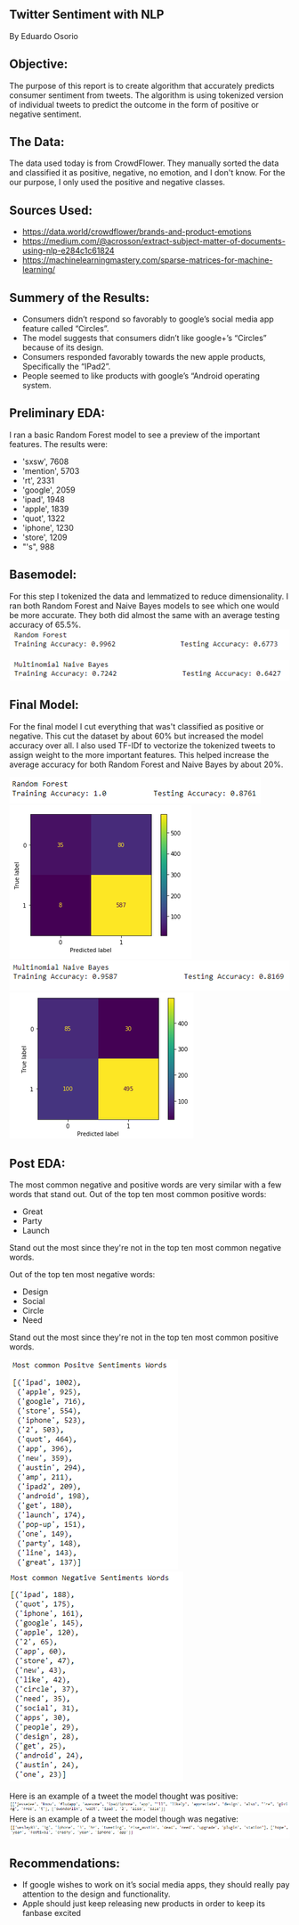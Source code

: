 ## Twitter Sentiment with NLP
By Eduardo Osorio

## Objective:
The purpose of this report is to create algorithm that accurately predicts consumer sentiment from tweets. The algorithm is using tokenized version of individual tweets to predict the outcome in the form of positive or negative sentiment.

## The Data:
The data used today is from CrowdFlower. They manually sorted the data and classified it as positive, negative, no emotion, and I don't know. For the our purpose, I only used the positive and negative classes.

## Sources Used:
- https://data.world/crowdflower/brands-and-product-emotions
- https://medium.com/@acrosson/extract-subject-matter-of-documents-using-nlp-e284c1c61824
- https://machinelearningmastery.com/sparse-matrices-for-machine-learning/

## Summery of the Results:
- Consumers didn’t respond so favorably to google’s social media app feature called “Circles”.
- The model suggests that consumers didn’t like google+’s “Circles” because of its design.
- Consumers responded favorably towards the new apple products, Specifically the “IPad2”.
- People seemed to like products with google’s “Android operating system.

## Preliminary EDA:
I ran a basic Random Forest model to see a preview of the important features. The results were:
- 'sxsw', 7608
- 'mention', 5703
- 'rt', 2331
- 'google', 2059
- 'ipad', 1948
- 'apple', 1839
- 'quot', 1322
- 'iphone', 1230
- 'store', 1209
- "'s", 988

## Basemodel:
For this step I tokenized the data and lemmatized to reduce dimensionality. I ran both Random Forest and Naive Bayes models to see which one would be more accurate. They both did almost the same with an average testing accuracy of 65.5%.
![alt text](https://raw.githubusercontent.com/Eduardoosorio23/Mod_4_Project/main/Data/Pictures/Prelim%20RF%20Accuracy.png?token=APSW5OCGAKG3GCCAYQPPUDDAI62BM)

![alt text](https://raw.githubusercontent.com/Eduardoosorio23/Mod_4_Project/main/Data/Pictures/Prelim%20NB%20Accuracy.png?token=APSW5OBROL7WS6VRCSXYXGTAI62D6)

## Final Model:
For the final model I cut everything that was't classified as positive or negative. This cut the dataset by about 60% but increased the model accuracy over all. I also used TF-IDf to vectorize the tokenized tweets to assign weight to the more important features. This helped increase the average accuracy for both Random Forest and Naive Bayes by about 20%.

![alt text](https://raw.githubusercontent.com/Eduardoosorio23/Mod_4_Project/main/Data/Pictures/Final%20RF%20Accuracy.png?token=APSW5OCZPHCVZ6UYLC4PELDAI62HS)
![alt text](https://raw.githubusercontent.com/Eduardoosorio23/Mod_4_Project/main/Data/Pictures/Confusion%20matrix%20RF.png?token=APSW5OGUFNGR5ELYYFL3ARTAI62QG)
![alt text](https://raw.githubusercontent.com/Eduardoosorio23/Mod_4_Project/main/Data/Pictures/Final%20NB%20Accuracy.png?token=APSW5OA2UUKNS6QK2DAQQJDAI62KC)
![alt text](https://raw.githubusercontent.com/Eduardoosorio23/Mod_4_Project/main/Data/Pictures/Confusion%20matrix%20NB.png?token=APSW5ODRGBF5HJI3NFOWJFDAI62SW)

## Post EDA:
The most common negative and positive words are very similar with a few words that stand out. Out of the top ten most common positive words:
- Great
- Party
- Launch

Stand out the most since they're not in the top ten most common negative words.

Out of the top ten most negative words:

- Design
- Social
- Circle
- Need

Stand out the most since they're not in the top ten most common positive words.

![alt text](https://raw.githubusercontent.com/Eduardoosorio23/Mod_4_Project/main/Data/Pictures/Most%20pos%20sentiments.png?token=APSW5OHNEYMCH736PZRQ2HTAI63US)![alt text](https://raw.githubusercontent.com/Eduardoosorio23/Mod_4_Project/main/Data/Pictures/Most%20neg%20sentiments.png?token=APSW5OEPXCMEEG42Q3EYBY3AI63V2)

Here is an example of a tweet the model thought was positive:
![alt text](https://raw.githubusercontent.com/Eduardoosorio23/Mod_4_Project/main/Data/Pictures/Pos%20Tweet%20example.png?token=APSW5OAU5PEBACIACEQQVLDAI6356)
Here is an example of a tweet the model though was negative:
![alt text](https://raw.githubusercontent.com/Eduardoosorio23/Mod_4_Project/main/Data/Pictures/Neg%20Tweet%20example.png?token=APSW5ODRZTREQGY3HDPFDQ3AI637G)

## Recommendations:
- If google wishes to work on it’s social media apps, they should really pay attention to the design and functionality.
- Apple should just keep releasing new products in order to keep its fanbase excited

